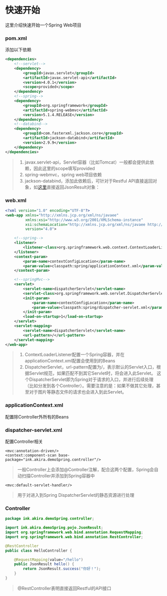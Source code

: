 # 快速开始
这里介绍快速开始一个Spring Web项目

### pom.xml
添加以下依赖
```xml
<dependencies>
    <!--servlet-->
    <dependency>
        <groupId>javax.servlet</groupId>
        <artifactId>javax.servlet-api</artifactId>
        <version>4.0.1</version>
        <scope>provided</scope>
    </dependency>
    <!--spring-->
    <dependency>
        <groupId>org.springframework</groupId>
        <artifactId>spring-webmvc</artifactId>
        <version>5.1.4.RELEASE</version>
    </dependency>
    <!--databind-->
    <dependency>
        <groupId>com.fasterxml.jackson.core</groupId>
        <artifactId>jackson-databind</artifactId>
        <version>2.9.9</version>
    </dependency>
</dependencies>
```
> 1. javax.servlet-api，Servlet容器（比如Tomcat）一般都会提供此依赖，因此这里的scope填写provided
> 2. spring-webmvc，spring web项目依赖
> 3. jackson-databind，添加此依赖后，可针对于Restful API直接返回对象，如[这里](###Controller)直接返回JsonResult对象：

### web.xml
```xml
<?xml version="1.0" encoding="UTF-8"?>
<web-app xmlns="http://xmlns.jcp.org/xml/ns/javaee"
         xmlns:xsi="http://www.w3.org/2001/XMLSchema-instance"
         xsi:schemaLocation="http://xmlns.jcp.org/xml/ns/javaee http://xmlns.jcp.org/xml/ns/javaee/web-app_4_0.xsd"
         version="4.0">

    <!--spring-->
    <listener>
        <listener-class>org.springframework.web.context.ContextLoaderListener</listener-class>
    </listener>
    <context-param>
        <param-name>contextConfigLocation</param-name>
        <param-value>classpath:spring/applicationContext.xml</param-value>
    </context-param>

    <!--springMvc-->
    <servlet>
        <servlet-name>dispatcherServlet</servlet-name>
        <servlet-class>org.springframework.web.servlet.DispatcherServlet</servlet-class>
        <init-param>
            <param-name>contextConfigLocation</param-name>
            <param-value>classpath:spring/dispatcher-servlet.xml</param-value>
        </init-param>
        <load-on-startup>1</load-on-startup>
    </servlet>
    <servlet-mapping>
        <servlet-name>dispatcherServlet</servlet-name>
        <url-pattern>/</url-pattern>
    </servlet-mapping>
</web-app>
```
> 1. ContextLoaderListener配置一个Spring容器，并在applicationContext.xml配置会使用到的Beans
> 2. DispatcherServlet，url-pattern配置为/，表示默认的Servlet入口，根据Servlet规范，如果匹配不到其它Servlet时，将会进入此Servlet。
这个DispatcherServlet即为Spring对于请求的入口，并进行后续处理（比如分发到各个Controller）。需要注意的是：如果不做其它处理，甚至对于图片等静态文件的请求也会进入到此Servlet。

### applicationContext.xml
配置除Controller外所有的Beans

### dispatcher-servlet.xml
配置Controller相关
```
<mvc:annotation-driven/>
<context:component-scan base-package="ink.akira.demoSpring.controller"/>
```
> 一般Controller上会添加@Controller注解，配合这两个配置，Spring会自动扫描Controller并添加到Spring容器中
```
<mvc:default-servlet-handler/>
```
> 用于对进入到Spring DispatcherServlet的静态资源进行处理


### Controller
```java
package ink.akira.demoSpring.controller;

import ink.akira.demoSpring.pojo.JsonResult;
import org.springframework.web.bind.annotation.RequestMapping;
import org.springframework.web.bind.annotation.RestController;

@RestController
public class HelloController {

    @RequestMapping(value="/hello")
    public JsonResult hello() {
        return JsonResult.success("你好！");
    }
}
```
> @RestController表明直接返回Restful的API接口

    